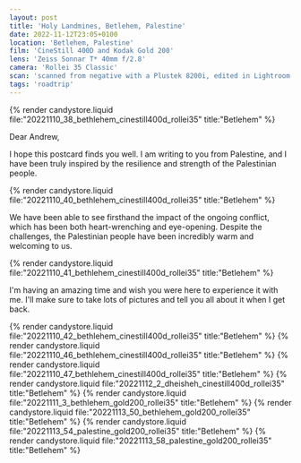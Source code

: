 ```yaml
---
layout: post
title: 'Holy Landmines, Betlehem, Palestine'
date: 2022-11-12T23:05+0100
location: 'Betlehem, Palestine'
film: 'CineStill 400D and Kodak Gold 200'
lens: 'Zeiss Sonnar T* 40mm f/2.8'
camera: 'Rollei 35 Classic'
scan: 'scanned from negative with a Plustek 8200i, edited in Lightroom'
tags: 'roadtrip'
---
```


{% render candystore.liquid file:"20221110_38_bethlehem_cinestill400d_rollei35" title:"Betlehem" %}

Dear Andrew,

I hope this postcard finds you well. I am writing to you from Palestine, and I have been truly inspired by the resilience and strength of the Palestinian people.

{% render candystore.liquid file:"20221110_40_bethlehem_cinestill400d_rollei35" title:"Betlehem" %}

We have been able to see firsthand the impact of the ongoing conflict, which has been both heart-wrenching and eye-opening. Despite the challenges, the Palestinian people have been incredibly warm and welcoming to us.

{% render candystore.liquid file:"20221110_41_bethlehem_cinestill400d_rollei35" title:"Betlehem" %}

I'm having an amazing time and wish you were here to experience it with me. I'll make sure to take lots of pictures and tell you all about it when I get back.

{% render candystore.liquid file:"20221110_42_bethlehem_cinestill400d_rollei35" title:"Betlehem" %}
{% render candystore.liquid file:"20221110_46_bethlehem_cinestill400d_rollei35" title:"Betlehem" %}
{% render candystore.liquid file:"20221110_47_bethlehem_cinestill400d_rollei35" title:"Betlehem" %}
{% render candystore.liquid file:"20221112_2_dheisheh_cinestill400d_rollei35" title:"Betlehem" %}
{% render candystore.liquid file:"20221111_3_bethlehem_gold200_rollei35" title:"Betlehem" %}
{% render candystore.liquid file:"20221113_50_bethlehem_gold200_rollei35" title:"Betlehem" %}
{% render candystore.liquid file:"20221113_54_palestine_gold200_rollei35" title:"Betlehem" %}
{% render candystore.liquid file:"20221113_58_palestine_gold200_rollei35" title:"Betlehem" %}